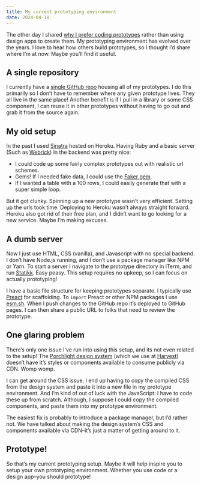 ```yaml
---
title: My current prototyping environment
date: 2024-04-18
---
```


The other day I shared [why I prefer coding prototypes](/posts/why-i-still-prefer-prototyping-using-code/) rather than using design apps to create them. My prototyping environment has evolved over the years. I love to hear how others build prototypes, so I thought I’d share where I’m at now. Maybe you’ll find it useful.

## A single repository

I currently have a [single GitHub repo](https://github.com/starzonmyarmz/prototypes) housing all of my prototypes. I do this primarily so I don’t have to remember where any given prototype lives. They all live in the same place! Another benefit is if I pull in a library or some CSS component, I can reuse it in other prototypes without having to go out and grab it from the source again.

## My old setup

In the past I used [Sinatra](https://sinatrarb.com/) hosted on Heroku. Having Ruby and a basic server (Such as [Webrick](https://github.com/ruby/webrick)) in the backend was pretty nice:

- I could code up some fairly complex prototypes out with realistic url schemes.
- Gems! If I needed fake data, I could use the [Faker gem](https://github.com/faker-ruby/faker).
- If I wanted a table with a 100 rows, I could easily generate that with a super simple loop.

But it got clunky. Spinning up a new prototype wasn’t very efficient. Setting up the urls took time. Deploying to Heroku wasn’t always straight forward. Heroku also got rid of their free plan, and I didn’t want to go looking for a new service. Maybe I’m making excuses.

## A dumb server

Now I just use HTML, CSS (vanilla), and Javascript with no special backend. I don’t have Node.js running, and I don’t use a package manager like NPM or Yarn. To start a server I navigate to the prototype directory in iTerm, and run [Statikk](https://github.com/paulirish/statikk). Easy peasy. This setup requires no upkeep, so I can focus on actually prototyping!

I have a basic file structure for keeping prototypes separate. I typically use [Preact](https://preactjs.com/) for scaffolding. To `import`  Preact or other NPM packages I use [esm.sh](https://esm.sh/). When I push changes to the GitHub repo it’s deployed to GitHub pages. I can then share a public URL to folks that need to review the prototype.

## One glaring problem

There’s only one issue I’ve run into using this setup, and its not even related to the setup! The [Porchlight design system](https://porchlight.design/) (which we use at [Harvest](https://www.getharvest.com/)) doesn’t have it’s styles or components available to consume publicly via CDN. Womp womp.

I can get around the CSS issue. I end up having to copy the compiled CSS from the design system and paste it into a new file in my prototype environment. And I’m kind of out of luck with the JavaScript: I have to code these up from scratch. Although, I suppose I could copy the compiled components, and paste them into my prototype environment.

The easiest fix is probably to introduce a package manager, but I’d rather not. We have talked about making the design system’s CSS and components available via CDN–it’s just a matter of getting around to it.

## Prototype!

So that’s my current prototyping setup. Maybe it will help inspire you to setup your own prototyping environment. Whether you use code or a design app–you should prototype!
